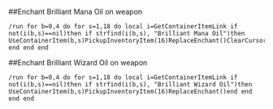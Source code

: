 ##Enchant Brilliant Mana Oil on weapon
```
/run for b=0,4 do for s=1,18 do local i=GetContainerItemLink if not(i(b,s)==nil)then if strfind(i(b,s), "Brilliant Mana Oil")then  UseContainerItem(b,s)PickupInventoryItem(16)ReplaceEnchant()ClearCursor()end end end end
```


##Enchant Brilliant Wizard Oil on weapon
```
/run for b=0,4 do for s=1,18 do local i=GetContainerItemLink if not(i(b,s)==nil)then if strfind(i(b,s), "Brilliant Wizard Oil")then  UseContainerItem(b,s)PickupInventoryItem(16)ReplaceEnchant()end end end end
```